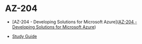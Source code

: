 # AZ-204
- [AZ-204 - Developing Solutions for Microsoft Azure]([AZ-204 - Developing Solutions for Microsoft Azure](https://learn.microsoft.com/en-us/certifications/exams/az-204))

- [Study Guide](https://query.prod.cms.rt.microsoft.com/cms/api/am/binary/RE4oZ7B)